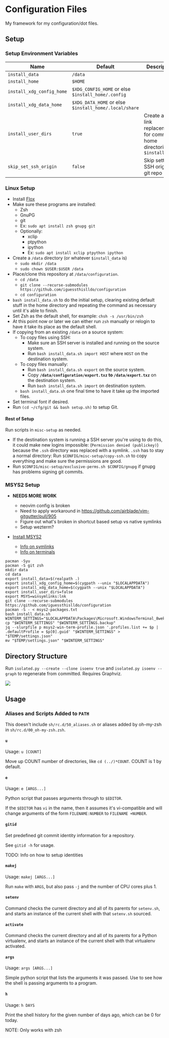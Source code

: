 # Configuration Files

My framework for my configuration/dot files.

## Setup

### Setup Environment Variables

| Name | Default | Description |
| --- | --- | --- |
| `install_data` | `/data` | |
| `install_home` | `$HOME` | |
| `install_xdg_config_home` | `$XDG_CONFIG_HOME` or else `$install_home/.config` | |
| `install_xdg_data_home` | `$XDG_DATA_HOME` or else `$install_home/.local/share` | |
| `install_user_dirs` | `true` | Create and link replacements for common home directories in `$install_data` |
| `skip_set_ssh_origin` | `false` | Skip setting SSH origin for git repo |

### Linux Setup

- Install [Flox](https://flox.dev/docs/install-flox/)
- Make sure these programs are installed:
    - Zsh
    - GnuPG
    - git
    - Ex: `sudo apt install zsh gnupg git`
    - Optionally:
        - xclip
        - ptpython
        - ipython
        - Ex: `sudo apt install xclip ptpython ipython`
- Create a `/data` directory (or whatever `$install_data` is)
    - `sudo mkdir /data`
    - `sudo chown $USER:$USER /data`
- Place/clone this repository at `/data/configuration`.
    - `cd /data`
    - `git clone --recurse-submodules https://github.com/iguessthislldo/configuration`
    - `cd configuration`
- `bash install_data.sh` to do the initial setup, clearing existing default
  stuff in the home directory and repeating the command as necessary until
  it's able to finish.
- Set Zsh as the default shell, for example: `chsh -s /usr/bin/zsh`
- At this point now or later we can either run `zsh` manually or relogin to
  have it take its place as the default shell.
- If copying from an existing `/data` on a source system:
    - To copy files using SSH:
        - Make sure an SSH server is installed and running on the source
          system.
        - Run `bash install_data.sh import HOST` where `HOST` on the
          destination system.
    - To copy files manually:
        - Run `bash install_data.sh export` on the source system.
        - Copy **`/data/configuration/export.txz` to `/data/export.txz`** on
          the destination system.
        - Run `bash install_data.sh import` on destination system.
    - `bash install_data.sh` one final time to have it take up the imported
      files.
- Set terminal font if desired.
- Run `(cd ~/cfg/git && bash setup.sh)` to setup Git.

#### Rest of Setup

Run scripts in `misc-setup` as needed.

- If the destination system is running a SSH server you're using to do this, it
  could make new logins impossible: (`Permission denied (publickey)`) because
  the `.ssh` directory was replaced with a symlink. `.ssh` has to stay a normal
  directory: Run `$CONFIG/misc-setup/copy-ssh.sh` to copy everything and make
  sure the permissions are good.
- Run `$CONFIG/misc-setup/exclusive-perms.sh $CONFIG/gnupg` if gnupg has
  problems signing git commits.

### MSYS2 Setup

- **NEEDS MORE WORK**
    - neovim config is broken
    - Need to apply workaround in https://github.com/airblade/vim-gitgutter/pull/905
    - Figure out what's broken in shortcut based setup vs native symlinks
    - Setup wezterm?

- [Install MSYS2](https://www.msys2.org/wiki/MSYS2-installation/)
    - [Info on symlinks](https://www.msys2.org/docs/symlinks/)
    - [Info on terminals](https://www.msys2.org/docs/terminals/)

```
pacman -Syu
pacman -S git zsh
mkdir data
cd data
export install_data=$(realpath .)
export install_xdg_config_home=$(cygpath --unix "$LOCALAPPDATA")
export install_xdg_data_home=$(cygpath --unix "$LOCALAPPDATA")
export install_user_dirs=false
export MSYS=winsymlinks:lnk
git clone --recurse-submodules https://github.com/iguessthislldo/configuration
pacman -S - < msys2-packages.txt
bash install_data.sh
WINTERM_SETTINGS="$LOCALAPPDATA\Packages\Microsoft.WindowsTerminal_8wekyb3d8bbwe\LocalState\settings.json"
cp "$WINTERM_SETTINGS" "$WINTERM_SETTINGS.backup"
jq --slurpfile p msys2-win-term-profile.json '.profiles.list += $p | .defaultProfile = $p[0].guid' "$WINTERM_SETTINGS" > "$TEMP/settings.json"
mv "$TEMP/settings.json" "$WINTERM_SETTINGS"
```

## Directory Structure

Run `isolated.py --create --clone isoenv true` and
`isolated.py isoenv --graph` to regenerate from committed. Requires Graphviz.

![](tree.png)

## Usage

### Aliases and Scripts Added to `PATH`

This doesn't include `sh/rc.d/50_aliases.sh` or aliases added by oh-my-zsh in
`sh/rc.d/00_oh-my-zsh.zsh`.

#### `u`

Usage: `u [COUNT]`

Move up COUNT number of directories, like `cd (../)*COUNT`. COUNT is 1 by
default.

#### `e`

Usage: `e [ARGS...]`

Python script that passes arguments through to `$EDITOR`.

If the `$EDITOR` has `vi` in the name, then it assumes it's vi-compatible and
will change arguments of the form `FILENAME:NUMBER` to `FILENAME +NUMBER`.

#### `gitid`

Set predefined git commit identity information for a repository.

See `gitid -h` for usage.

TODO: Info on how to setup identities

#### `makej`

Usage: `makej [ARGS...]`

Run `make` with `ARGS`, but also pass `-j` and the number of CPU cores plus 1.

#### `setenv`

Command checks the current directory and all of its parents for `setenv.sh`,
and starts an instance of the current shell with that `setenv.sh` sourced.

#### `activate`

Command checks the current directory and all of its parents for a Python
virtualenv, and starts an instance of the current shell with that virtualenv
activated.

#### `args`

Usage: `args [ARGS...]`

Simple python script that lists the arguments it was passed. Use to see how the
shell is passing arguments to a program.

#### `h`

Usage: `h DAYS`

Print the shell history for the given number of days ago, which can be 0 for
today.

NOTE: Only works with zsh
